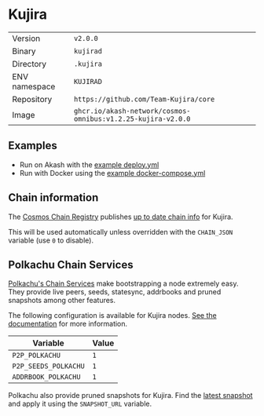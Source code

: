 # Kujira

| | |
|---|---|
|Version|`v2.0.0`|
|Binary|`kujirad`|
|Directory|`.kujira`|
|ENV namespace|`KUJIRAD`|
|Repository|`https://github.com/Team-Kujira/core`|
|Image|`ghcr.io/akash-network/cosmos-omnibus:v1.2.25-kujira-v2.0.0`|

## Examples

- Run on Akash with the [example deploy.yml](./deploy.yml)
- Run with Docker using the [example docker-compose.yml](./docker-compose.yml)

## Chain information

The [Cosmos Chain Registry](https://github.com/cosmos/chain-registry) publishes [up to date chain info](https://raw.githubusercontent.com/cosmos/chain-registry/master/kujira/chain.json) for Kujira.

This will be used automatically unless overridden with the `CHAIN_JSON` variable (use `0` to disable).

## Polkachu Chain Services

[Polkachu's Chain Services](https://www.polkachu.com/networks/kujira) make bootstrapping a node extremely easy. They provide live peers, seeds, statesync, addrbooks and pruned snapshots among other features.

The following configuration is available for Kujira nodes. [See the documentation](../README.md#polkachu-services) for more information.

|Variable|Value|
|---|---|
|`P2P_POLKACHU`|`1`|
|`P2P_SEEDS_POLKACHU`|`1`|
|`ADDRBOOK_POLKACHU`|`1`|

Polkachu also provide pruned snapshots for Kujira. Find the [latest snapshot](https://polkachu.com/tendermint_snapshots/kujira) and apply it using the `SNAPSHOT_URL` variable.

